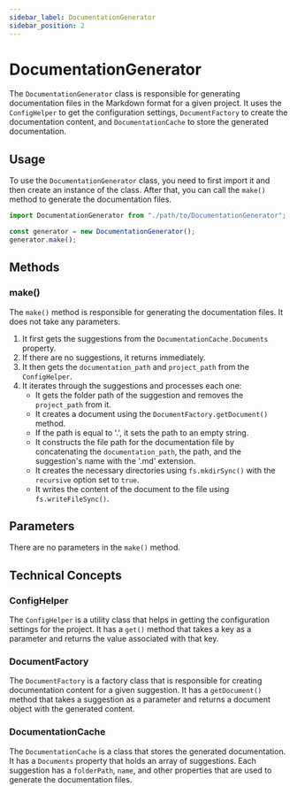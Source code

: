 ```yaml
---
sidebar_label: DocumentationGenerator
sidebar_position: 2
---
```

# DocumentationGenerator

The `DocumentationGenerator` class is responsible for generating documentation files in the Markdown format for a given project. It uses the `ConfigHelper` to get the configuration settings, `DocumentFactory` to create the documentation content, and `DocumentationCache` to store the generated documentation.

## Usage

To use the `DocumentationGenerator` class, you need to first import it and then create an instance of the class. After that, you can call the `make()` method to generate the documentation files.

```javascript
import DocumentationGenerator from "./path/to/DocumentationGenerator";

const generator = new DocumentationGenerator();
generator.make();
```

## Methods

### make()

The `make()` method is responsible for generating the documentation files. It does not take any parameters.

1. It first gets the suggestions from the `DocumentationCache.Documents` property.
2. If there are no suggestions, it returns immediately.
3. It then gets the `documentation_path` and `project_path` from the `ConfigHelper`.
4. It iterates through the suggestions and processes each one:
   - It gets the folder path of the suggestion and removes the `project_path` from it.
   - It creates a document using the `DocumentFactory.getDocument()` method.
   - If the path is equal to '.\', it sets the path to an empty string.
   - It constructs the file path for the documentation file by concatenating the `documentation_path`, the path, and the suggestion's name with the '.md' extension.
   - It creates the necessary directories using `fs.mkdirSync()` with the `recursive` option set to `true`.
   - It writes the content of the document to the file using `fs.writeFileSync()`.

## Parameters

There are no parameters in the `make()` method.

## Technical Concepts

### ConfigHelper

The `ConfigHelper` is a utility class that helps in getting the configuration settings for the project. It has a `get()` method that takes a key as a parameter and returns the value associated with that key.

### DocumentFactory

The `DocumentFactory` is a factory class that is responsible for creating documentation content for a given suggestion. It has a `getDocument()` method that takes a suggestion as a parameter and returns a document object with the generated content.

### DocumentationCache

The `DocumentationCache` is a class that stores the generated documentation. It has a `Documents` property that holds an array of suggestions. Each suggestion has a `folderPath`, `name`, and other properties that are used to generate the documentation files.
